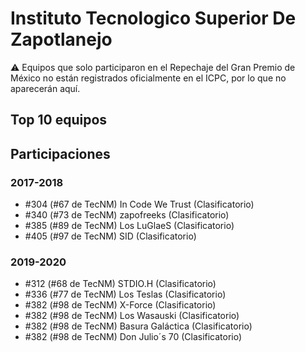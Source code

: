 # Instituto Tecnologico Superior De Zapotlanejo

:warning: Equipos que solo participaron en el Repechaje del Gran Premio de México no están registrados oficialmente en el ICPC, por lo que no aparecerán aquí.

## Top 10 equipos


## Participaciones

### 2017-2018

- #304 (#67 de TecNM) In Code We Trust (Clasificatorio)
- #340 (#73 de TecNM) zapofreeks (Clasificatorio)
- #385 (#89 de TecNM) Los LuGlaeS (Clasificatorio)
- #405 (#97 de TecNM) SID (Clasificatorio)

### 2019-2020

- #312 (#68 de TecNM) STDIO.H (Clasificatorio)
- #336 (#77 de TecNM) Los Teslas (Clasificatorio)
- #382 (#98 de TecNM) X-Force (Clasificatorio)
- #382 (#98 de TecNM) Los Wasauski (Clasificatorio)
- #382 (#98 de TecNM) Basura Galáctica (Clasificatorio)
- #382 (#98 de TecNM) Don Julio´s 70 (Clasificatorio)



